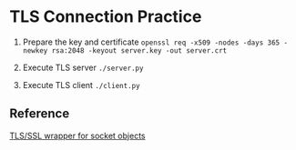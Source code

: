 # TLS Connection Practice

1. Prepare the key and certificate
   `openssl req -x509 -nodes -days 365 -newkey rsa:2048 -keyout server.key -out server.crt`

2. Execute TLS server `./server.py`
3. Execute TLS client `./client.py`

## Reference

[TLS/SSL wrapper for socket objects](https://docs.python.org/3/library/ssl.html)
